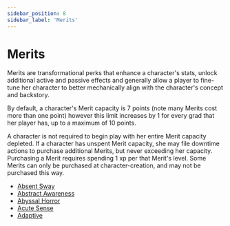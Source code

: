 ```yaml
---
sidebar_position: 8
sidebar_label: 'Merits'
---
```


# Merits

Merits are transformational perks that enhance a character's stats, unlock additional active and passive effects and generally allow a player to fine-tune her character to better mechanically align with the character's concept and backstory.

By default, a character's Merit capacity is 7 points (note many Merits cost more than one point) however this limit increases by 1 for every grad that her player has, up to a maximum of 10 points.

A character is not required to begin play with her entire Merit capacity depleted. If a character has unspent Merit capacity, she may file downtime actions to purchase additional Merits, but never exceeding her capacity. Purchasing a Merit requires spending 1 xp per that Merit's level. Some Merits can only be purchased at character-creation, and may not be purchased this way.

* [Absent Sway](<./Merits/Absent Sway>)
* [Abstract Awareness](<./Merits/Abstract Awareness>)
* [Abyssal Horror](<./Merits/Abyssal Horror>)
* [Acute Sense](<./Merits/Acute Sense>)
* [Adaptive](<./Merits/Adaptive>)
